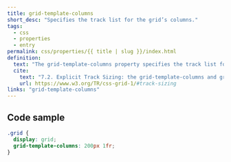 ```yaml
---
title: grid-template-columns
short_desc: "Specifies the track list for the grid’s columns."
tags:
  - css
  - properties
  - entry
permalink: css/properties/{{ title | slug }}/index.html
definition:
  text: "The grid-template-columns property specifies the track list for the grid’s columns."
  cite:
    text: "7.2. Explicit Track Sizing: the grid-template-columns and grid-template-columns properties"
    url: https://www.w3.org/TR/css-grid-1/#track-sizing
links: "grid-template-columns"
---
```


<h2 class="h3"><span>Code sample</span></h2>

```css
.grid {
  display: grid;
  grid-template-columns: 200px 1fr;
}
```

